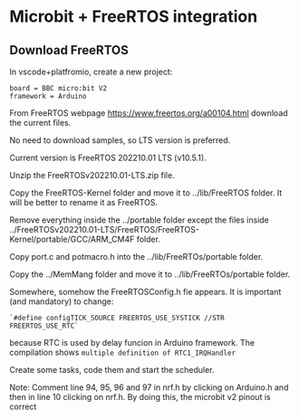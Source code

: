 # Microbit + FreeRTOS integration

## Download FreeRTOS

In vscode+platfromio, create a new project: 
    
    board = BBC micro:bit V2
    framework = Arduino

From FreeRTOS webpage https://www.freertos.org/a00104.html
download the current files. 

No need to download samples, so LTS version is preferred.

Current version is FreeRTOS 202210.01 LTS (v10.5.1).

Unzip the FreeRTOSv202210.01-LTS.zip file.

Copy the FreeRTOS-Kernel folder and move it to ../lib/FreeRTOS folder. It will be better to rename it as FreeRTOS.

Remove everything inside the ../portable folder except the files inside 
../FreeRTOSv202210.01-LTS/FreeRTOS/FreeRTOS-Kernel/portable/GCC/ARM_CM4F folder.

Copy port.c and potmacro.h into the ../lib/FreeRTOs/portable folder.

Copy the ../MemMang folder and move it to ../lib/FreeRTOs/portable folder.

Somewhere, somehow the FreeRTOSConfig.h fie appears. It is important (and mandatory) to change:
        
    `#define configTICK_SOURCE FREERTOS_USE_SYSTICK //STR FREERTOS_USE_RTC`

because RTC is used by delay funcion in Arduino framework. The compilation shows 
`multiple definition of RTC1_IRQHandler`

Create some tasks, code them and start the scheduler.

Note: Comment line 94, 95, 96 and 97 in nrf.h by clicking on Arduino.h and then in line 10 clicking on nrf.h. By doing this, the microbit v2 pinout is correct


